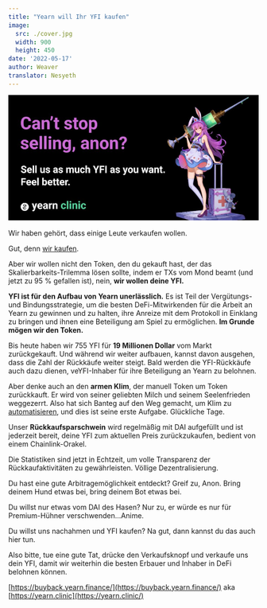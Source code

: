 ```yaml
---
title: "Yearn will Ihr YFI kaufen"
image:
  src: ./cover.jpg
  width: 900
  height: 450
date: '2022-05-17'
author: Weaver
translator: Nesyeth
---
```


![](cover.jpg?w=900&h=450)

Wir haben gehört, dass einige Leute verkaufen wollen.

Gut, denn [wir kaufen](https://yearn.clinic/).

Aber wir wollen nicht den Token, den du gekauft hast, der das Skalierbarkeits-Trilemma lösen sollte, indem er TXs vom Mond beamt (und jetzt zu 95 % gefallen ist), nein, **wir wollen deine YFI.**

**YFI ist für den Aufbau von Yearn unerlässlich.** Es ist Teil der Vergütungs- und Bindungsstrategie, um die besten DeFi-Mitwirkenden für die Arbeit an Yearn zu gewinnen und zu halten, ihre Anreize mit dem Protokoll in Einklang zu bringen und ihnen eine Beteiligung am Spiel zu ermöglichen. **Im Grunde mögen wir den Token.**

Bis heute haben wir 755 YFI für **19 Millionen Dollar** vom Markt zurückgekauft. Und während wir weiter aufbauen, kannst davon ausgehen, dass die Zahl der Rückkäufe weiter steigt. Bald werden die YFI-Rückkäufe auch dazu dienen, veYFI-Inhaber für ihre Beteiligung an Yearn zu belohnen.

Aber denke auch an den **armen Klim**, der manuell Token um Token zurückkauft. Er wird von seiner geliebten Milch und seinem Seelenfrieden weggezerrt. Also hat sich Banteg auf den Weg gemacht, um Klim zu [automatisieren](https://github.com/banteg/yfi-buyer), und dies ist seine erste Aufgabe. Glückliche Tage.

Unser **Rückkaufsparschwein** wird regelmäßig mit DAI aufgefüllt und ist jederzeit bereit, deine YFI zum aktuellen Preis zurückzukaufen, bedient von einem Chainlink-Orakel.

Die Statistiken sind jetzt in Echtzeit, um volle Transparenz der Rückkaufaktivitäten zu gewährleisten. Völlige Dezentralisierung.

Du hast eine gute Arbitragemöglichkeit entdeckt? Greif zu, Anon. Bring deinem Hund etwas bei, bring deinem Bot etwas bei.

Du willst nur etwas vom DAI des Hasen? Nur zu, er würde es nur für Premium-Hühner verschwenden...Anime.

Du willst uns nachahmen und YFI kaufen? Na gut, dann kannst du das auch hier tun.

Also bitte, tue eine gute Tat, drücke den Verkaufsknopf und verkaufe uns dein YFI, damit wir weiterhin die besten Erbauer und Inhaber in DeFi belohnen können.

[https://buyback.yearn.finance/](https://buyback.yearn.finance/) aka [https://yearn.clinic](https://yearn.clinic/)
